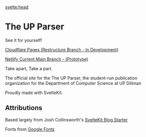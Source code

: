 <svelte:head>

<title>About</title>
</svelte:head>

# The UP Parser

See it for yourself!

[Cloudflare Pages (Restructure Branch - In Development)](https://theupparser.pages.dev/)

[Netlify Current Main Branch - (Prototype)](https://theupparser.netlify.app/)

Take apart, Take a part.

The official site for the The UP Parser, the student-run publication organization for the Department of Computer Science at UP Diliman

Proudly made with SvelteKit.

## Attributions

Based largely from Josh Collinsworth's [SvelteKit Blog Starter](https://github.com/josh-collinsworth/sveltekit-blog-starter)

Fonts from [Google Fonts](https://fonts.google.com/)
